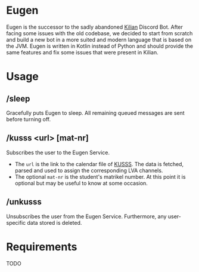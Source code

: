 # Eugen

Eugen is the successor to the sadly abandoned [Kilian](https://github.com/rechen-werk/Kilian) Discord Bot. After facing some issues with the old codebase, we decided to start from scratch and build a new bot in a more suited and modern language that is based on the JVM. Eugen is written in Kotlin instead of Python and should provide the same features and fix some issues that were present in Kilian.

# Usage
## /sleep
Gracefully puts Eugen to sleep. All remaining queued messages are sent before turning off.

## /kusss \<url\> [mat-nr]
Subscribes the user to the Eugen Service. 
* The `url` is the link to the calendar file of [KUSSS](https://kuss.jku.at). The data is fetched, parsed and used to assign the corresponding LVA channels.
* The optional `mat-nr` is the student's matrikel number. At this point it is optional but may be useful to know at some occasion.

## /unkusss
Unsubscribes the user from the Eugen Service. Furthermore, any user-specific data stored is deleted.



# Requirements
TODO